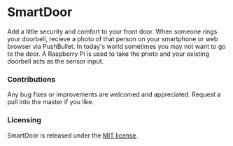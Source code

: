 SmartDoor
========

Add a little security and comfort to your front door.  When someone rings your doorbell, recieve a photo of that person
on your smartphone or web browser via PushBullet.  In today's world sometimes you may not want to go to the door.
A Raspberry Pi is used to take the photo and your existing doorbell acts as the sensor input.

### Contributions
Any bug fixes or improvements are welcomed and appreciated.  Request a pull into the master if you like.

### Licensing
SmartDoor is released under the [MIT license](http://opensource.org/licenses/mit-license.php).
